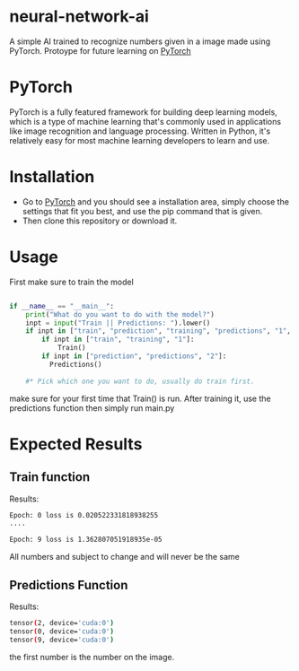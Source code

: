 # neural-network-ai
A simple AI trained to recognize numbers given in a image made using PyTorch.
Protoype for future learning on [PyTorch](https://pytorch.org/)

# PyTorch
PyTorch is a fully featured framework for building deep learning models,
which is a type of machine learning that's commonly used in applications like image recognition and language processing.
Written in Python, it's relatively easy for most machine learning developers to learn and use.


# Installation 
* Go to [PyTorch](https://pytorch.org/) and you should see a installation area, simply choose the settings that fit you best, and use the pip command that is given.
* Then clone this repository or download it.

# Usage
First make sure to train the model

```python

if __name__ == "__main__":
    print("What do you want to do with the model?")
    inpt = input("Train || Predictions: ").lower()
    if inpt in ["train", "prediction", "training", "predictions", "1", "2"]:
        if inpt in ["train", "training", "1"]:
            Train()
        if inpt in ["prediction", "predictions", "2"]:
          Predictions()
    
    #* Pick which one you want to do, usually do train first.


```

make sure for your first time that Train() is run.
After training it, use the predictions function
then simply run main.py


# Expected Results
## Train function
Results:
 ```bash
Epoch: 0 loss is 0.020522331818938255
....

Epoch: 9 loss is 1.362807051918935e-05
```
All numbers and subject to change and will never be the same

## Predictions Function
Results:
```bash
tensor(2, device='cuda:0')
tensor(0, device='cuda:0')
tensor(9, device='cuda:0')
```
the first number is the number on the image.
